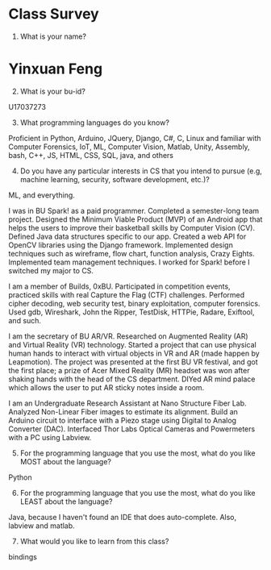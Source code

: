 # Class Survey

1. What is your name?

# Yinxuan Feng

2. What is your bu-id?

U17037273

3. What programming languages do you know?

Proficient in Python, Arduino, JQuery, Django, C#, C, Linux and familiar with Computer Forensics, IoT, ML, Computer Vision, Matlab, Unity, Assembly, bash, C++, JS, HTML, CSS, SQL, java, and others

4. Do you have any particular interests in CS that you intend to pursue (e.g, machine learning, security, software development, etc.)?

ML, and everything. 

I was in BU Spark! as a paid programmer. Completed a semester-long team project. Designed the Minimum Viable Product (MVP) of an Android app that helps the users to improve their basketball skills by Computer Vision (CV). Defined Java data structures specific to our app. Created a web API for OpenCV libraries using the Django framework. Implemented design techniques such as wireframe, flow chart, function analysis, Crazy Eights. Implemented team management techniques. I worked for Spark! before I switched my major to CS.

I am a member of Builds, 0xBU. Participated in competition events, practiced skills with real Capture the Flag (CTF) challenges. Performed cipher decoding, web security test, binary exploitation, computer forensics. Used gdb, Wireshark, John the Ripper, TestDisk, HTTPie, Radare, Exiftool, and such.

I am the secretary of BU AR/VR. Researched on Augmented Reality (AR) and Virtual Reality (VR) technology. Started a project that can use physical human hands to interact with virtual objects in VR and AR (made happen by Leapmotion). The project was presented at the first BU VR festival, and got the first place; a prize of Acer Mixed Reality (MR) headset was won after shaking hands with the head of the CS department. DIYed AR mind palace which allows the user to put AR sticky notes inside a room.

I am an Undergraduate Research Assistant at Nano Structure Fiber Lab. Analyzed Non-Linear Fiber images to estimate its alignment. Build an Arduino circuit to interface with a Piezo stage using Digital to Analog Converter (DAC). Interfaced Thor Labs Optical Cameras and Powermeters with a PC using Labview.

5. For the programming language that you use the most, what do you like MOST about the language?

Python

6. For the programming language that you use the most, what do you like LEAST about the language?

Java, because I haven't found an IDE that does auto-complete. Also, labview and matlab.

7. What would you like to learn from this class?

bindings
